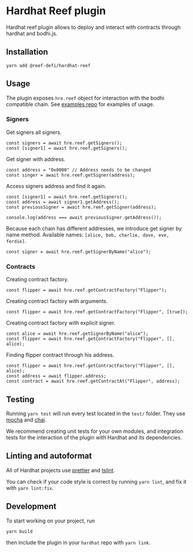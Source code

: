 # Hardhat Reef plugin

Hardhat reef plugin allows to deploy and interact with contracts through hardhat and bodhi.js.

## Installation

```
yarn add @reef-defi/hardhat-reef 
```

## Usage

The plugin exposes `hre.reef` object for interaction with the bodhi compatible chain.
See [examples repo](https://github.com/reef-defi/hardhat-reef-examples) for examples of usage.


### Signers

Get signers all signers.
```
const signers = await hre.reef.getSigners();
const [signer1] = await hre.reef.getSigners();
```

Get signer with address.
```
const address = "0x0000" // Address needs to be changed
const singer = await hre.reef.getSigner(address);
```

Access signers address and find it again.
```
const [signer1] = await hre.reef.getSigners();
const address = await signer1.getAddress();
const previousSigner = await hre.reef.getSigner(address);

console.log(address === await previousSigner.getAddress());
```

Because each chain has different addresses, we introduce get signer by name method.
Available names: `[alice, bob, charlie, dave, eve, ferdie]`.
```
const signer = await hre.reef.getSignerByName("alice");
```

### Contracts

Creating contract factory.
```
const flipper = await hre.reef.getContractFactory("Flipper");
```

Creating contract factory with arguments.
```
const flipper = await hre.reef.getContractFactory("Flipper", [true]);
```

Creating contract factory with explicit signer.
```
const alice = await hre.reef.getSignerByName("alice");
const flipper = await hre.reef.getContractFactory("Flipper", [], alice);
```

Finding flipper contract through his address.
```
const flipper = await hre.reef.getContractFactory("Flipper", [], alice);
const address = await flipper.address;
const contract = await hre.reef.getContractAt("Flipper", address);
```


## Testing

Running `yarn test` will run every test located in the `test/` folder. They
use [mocha](https://mochajs.org) and [chai](https://www.chaijs.com/).

We recommend creating unit tests for your own modules, and integration tests for
the interaction of the plugin with Hardhat and its dependencies.

## Linting and autoformat

All of Hardhat projects use [prettier](https://prettier.io/) and
[tslint](https://palantir.github.io/tslint/).

You can check if your code style is correct by running `yarn lint`, and fix
it with `yarn lint:fix`.

## Development

To start working on your project, run

```bash
yarn build
```

then include the plugin in your `hardhat` repo with `yarn link`.
